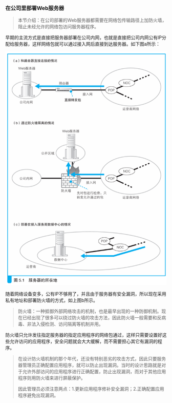 ### 在公司里部署Web服务器

> 本节介绍：在公司部署的Web服务器都需要在网络包传输路径上加防火墙，阻止未经允许的网络包访问服务器程序。

早期的主流方式是直接把服务器部署在公司内网，也就是直接把公司内网公有IP分配给服务器，这样网络包就可以通过接入网后直接到达服务器。如下图a所示：

![部署服务器](img/10.png)

随着网络设备变多，公有IP不够用了，并且由于服务器有安全漏洞，所以现在采用私有地址和部署防火墙的方式，如上图b所示。

> 防火墙：一种抵御外部网络攻击的机制，也是最早出现的一种防御机制。现在已经出现了很多可以绕过防火墙的攻击方法，因此防火墙一般需要和反病毒、非法入侵检测、访问隔离等机制并用。

防火墙只允许发往指定服务器的指定应用程序的网络包通过，这样只需要设置好这些允许访问的应用程序，安全问题就会大大缓解，而不需要担心其它有漏洞的程序。

> 在设计防火墙机制的那个年代，还没有特别恶劣的攻击方式，因此只要服务器管理员正确配置应用程序，就可以防止出现漏洞。当时的设计思路就是对于允许外部访问的应用程序进行正确配置，防止出现漏洞，而对于其他应用程序则用防火墙来进行屏蔽保护。
>
> 因此管理员必须注意两点：1.更新应用程序修补安全漏洞；2.正确配置应用程序避免出现漏洞。

